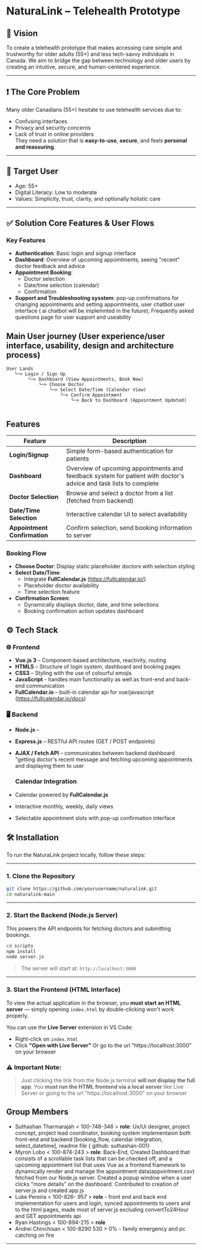 # NaturaLink – Telehealth Prototype

## 🌿 Vision  
To create a telehealth prototype that makes accessing care simple and trustworthy for older adults (55+) and less tech-savvy individuals in Canada. We aim to bridge the gap between technology and older users by creating an intuitive, secure, and human-centered experience.

---

## ❗ The Core Problem  
Many older Canadians (55+) hesitate to use telehealth services due to:
- Confusing interfaces  
- Privacy and security concerns  
- Lack of trust in online providers  
They need a solution that is **easy-to-use**, **secure**, and feels **personal and reassuring**.

---

## 👤 Target User
- Age: 55+  
- Digital Literacy: Low to moderate  
- Values: Simplicity, trust, clarity, and optionally holistic care

---


## ✅ Solution Core Features & User Flows

### Key Features
- **Authentication**: Basic login and signup interface  
- **Dashboard**: Overview of upcoming appointments, seeing "recent" doctor feedback  and advice
- **Appointment Booking**:
  - Doctor selection
  - Date/time selection (calendar)
  - Confirmation
- **Support and Troubleshooting sysstem**: pop-up confirmations for changing appointments and setting appointments, user chatbot user interface ( ai chatbot will be implemnted in the future), Frequently asked questions page for user support and useability


## Main User journey (User experience/user interface, usability, design and architecture process)
```
User Lands
   └─> Login / Sign Up  
        └─> Dashboard (View Appointments, Book Now)  
            └─> Choose Doctor  
                └─> Select Date/Time (Calendar View)  
                    └─> Confirm Appointment  
                        └─> Back to Dashboard (Appointment Updated)  
                            
```



## Features

| Feature | Description |
|--------|-------------|
| **Login/Signup** | Simple form-based authentication for patients |
| **Dashboard** | Overview of upcoming appointments and feedback system for patient with doctor's advice and task lists to complete |
| **Doctor Selection** | Browse and select a doctor from a list (fetched from backend) |
| **Date/Time Selection** | Interactive calendar UI to select availability |
| **Appointment Confirmation** | Confirm selection, send booking information to server |


### Booking Flow 
- **Choose Doctor**: Display static placeholder doctors with selection styling  
- **Select Date/Time**: 
  - Integrate **FullCalendar.js** (https://fullcalendar.io/)  
  - Placeholder doctor availability  
  - Time selection feature  
- **Confirmation Screen**:
  - Dynamically displays doctor, date, and time selections
  - Booking confirmation action updates dashboard


## ⚙️ Tech Stack

### 🌐 Frontend
- **Vue.js 3** – Component-based architecture, reactivity, routing
- **HTML5** – Structure of login system, dashboard and booking pages
- **CSS3** – Styling with the use of colourful emojis
- **JavaScript** - handles main functionality as well as front-end and back-end communication
- **FullCalendar.io** – built-in calendar api for vue/javascript  (https://fullcalendar.io/docs)

### 🖥️ Backend
- **Node.js** – 
- **Express.js** – RESTful API routes (GET / POST endpoints)
- **AJAX / Fetch API** – communicates between backend dashboard "getting doctor's recent message and fetching upcoming appointments and displaying them to user



  ### Calendar Integration
- Calendar powered by **FullCalendar.js**
- Interactive monthly, weekly, daily views
- Selectable appointment slots with pop-up confirmation interface



## 🛠️ Installation

To run the NaturaLink project locally, follow these steps:

---

### 1. Clone the Repository

```bash
git clone https://github.com/yourusername/naturalink.git
cd naturalink-main
```

---

### 2. Start the Backend (Node.js Server)
This powers the API endpoints for fetching doctors and submitting bookings.

```bash
cd scripts
npm install
node server.js
```
> The server will start at: `http://localhost:3000`
---

### 3. Start the Frontend (HTML Interface)
To view the actual application in the browser, you **must start an HTML server** — simply opening `index.html` by double-clicking won't work properly.

You can use the **Live Server** extension in VS Code:

- Right-click on `index.html`
- Click **"Open with Live Server"**  Or go to the url "https://localhost:3000" on your browser

### ⚠️ Important Note:
> Just clicking the link from the Node.js terminal **will not display the full app**. You **must run the HTML frontend via a local server** like Live Server or going to the url "https://localhost:3000" on your browser


## Group Members 
- Suthashan Tharmarajah < 100-748-346  > **role**: Ux/Ui designer, project concept, project lead coordinator, booking system implementaion both front-end and backend [booking_flow, calendar integration, select_datetime], readme file
{ github: suthashan-001} 
- Myron Lobo < 100-874-243 > **role**: Back-End, Created Dashboard that consists of a scrollable task lists that can be checked off, and a upcoming appointment list that uses Vue as a frontend framework to dynamically render and manage the appointment data(appointment.csv) fetched from our Node.js server. Created a popup window when a user clicks "more details" on the dashboard. Contributed to creation of server.js and created app.js 
- Luke Pereira < 100-826- 957 > **role** - front end and back end implementation for users and login, synced appointments to users and to the html pages, made most of server.js excluding convertTo24Hour and  GET appointments api  
- Ryan Hastings < 100-894-215 > **role**
- Andrei Chinchisan < 100-8290 530 > 0% - family emergency and pc catching on fire


---
